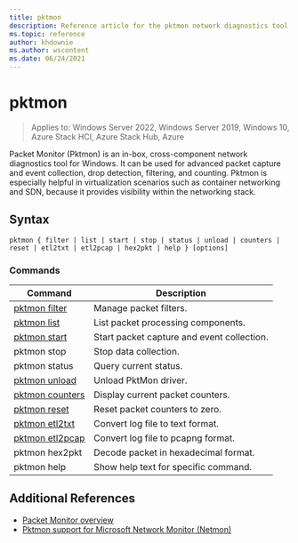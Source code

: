 ```yaml
---
title: pktmon
description: Reference article for the pktmon network diagnostics tool for Windows that can be used for packet capture, packet drop detection, packet filtering, and counting.
ms.topic: reference
author: khdownie
ms.author: wscontent
ms.date: 06/24/2021
---
```


# pktmon

>Applies to: Windows Server 2022, Windows Server 2019, Windows 10, Azure Stack HCI, Azure Stack Hub, Azure

Packet Monitor (Pktmon) is an in-box, cross-component network diagnostics tool for Windows. It can be used for advanced packet capture and event collection, drop detection, filtering, and counting. Pktmon is especially helpful in virtualization scenarios such as container networking and SDN, because it provides visibility within the networking stack.

## Syntax

```
pktmon { filter | list | start | stop | status | unload | counters | reset | etl2txt | etl2pcap | hex2pkt | help } [options]
```

### Commands

| **Command** | **Description** |
| --------- | ----------- |
| [pktmon filter](pktmon-filter.md) | Manage packet filters. |
| [pktmon list](pktmon-list.md) | List packet processing components. |
| [pktmon start](pktmon-start.md) | Start packet capture and event collection. |
| pktmon stop | Stop data collection. |
| pktmon status | Query current status. |
| [pktmon unload](pktmon-unload.md) | Unload PktMon driver. |
| [pktmon counters](pktmon-counters.md) | Display current packet counters. |
| [pktmon reset](pktmon-reset.md) | Reset packet counters to zero. |
| [pktmon etl2txt](pktmon-format.md) | Convert log file to text format. |
| [pktmon etl2pcap](pktmon-pcapng.md) | Convert log file to pcapng format. |
| pktmon hex2pkt | Decode packet in hexadecimal format. |
| pktmon help | Show help text for specific command. |

## Additional References

- [Packet Monitor overview](../../networking/technologies/pktmon/pktmon.md)
- [Pktmon support for Microsoft Network Monitor (Netmon)](../../networking/technologies/pktmon/pktmon-netmon-support.md)
